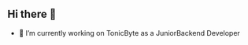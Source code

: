 ## Hi there 👋

- 🔭 I’m currently working on TonicByte as a JuniorBackend Developer

<!--
**Dinesh-Thakuri/Dinesh-Thakuri** is a ✨ _special_ ✨ repository because its `README.md` (this file) appears on your GitHub profile.

Here are some ideas to get you started:

- 🔭 I’m currently working on TonicByte as a JuniorBackend Developer
- 🌱 I’m currently learning Typescript
- 👯 I’m looking to collaborate on ...
- 🤔 I’m looking for help with ...
- 💬 Ask me about ...
- 📫 How to reach me: ...
- ⚡ Fun fact: ...
-->
